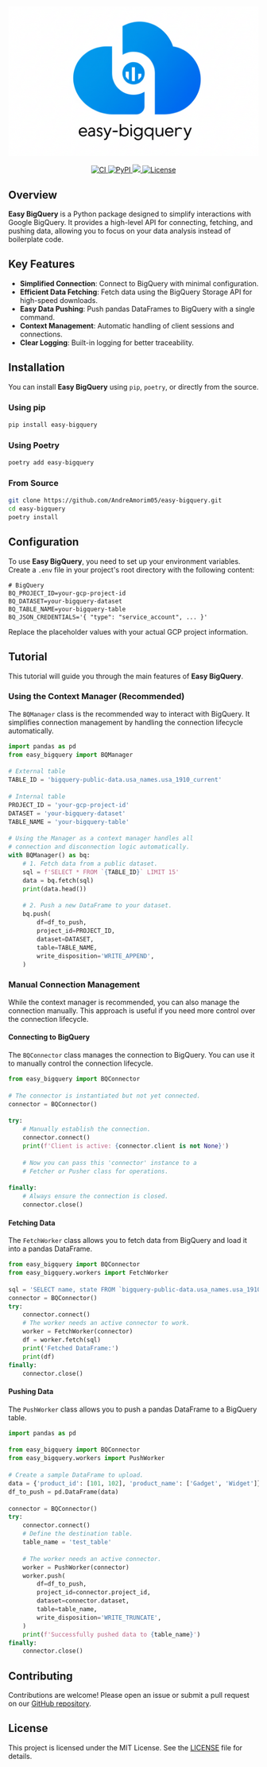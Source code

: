 <p align="center">
  <img src="docs/assets/easy_bigquery_banner.png" alt="Easy BigQuery Banner">
</p>

<p align="center">
  <a href="https://github.com/AndreAmorim05/easy-bigquery/actions/workflows/test_prod.yml">
    <img src="https://github.com/AndreAmorim05/easy-bigquery/actions/workflows/test_prod.yml/badge.svg" alt="CI">
  </a>
  <a href="https://pypi.org/project/easy-bigquery/">
    <img src="https://img.shields.io/pypi/v/easy-bigquery.svg" alt="PyPI">
  </a>
  <a href="https://codecov.io/gh/AndreAmorim05/easy-bigquery" > 
    <img src="https://codecov.io/gh/AndreAmorim05/easy-bigquery/graph/badge.svg?token=V2EPV1M70U"/> 
  </a>
  <a href="https://opensource.org/licenses/MIT">
    <img src="https://img.shields.io/badge/License-MIT-yellow.svg" alt="License">
  </a>
</p>

## Overview

**Easy BigQuery** is a Python package designed to simplify interactions with Google BigQuery. It provides a high-level API for connecting, fetching, and pushing data, allowing you to focus on your data analysis instead of boilerplate code.

## Key Features

- **Simplified Connection**: Connect to BigQuery with minimal configuration.
- **Efficient Data Fetching**: Fetch data using the BigQuery Storage API for high-speed downloads.
- **Easy Data Pushing**: Push pandas DataFrames to BigQuery with a single command.
- **Context Management**: Automatic handling of client sessions and connections.
- **Clear Logging**: Built-in logging for better traceability.

## Installation

You can install **Easy BigQuery** using `pip`, `poetry`, or directly from the source.

### Using pip

```bash
pip install easy-bigquery
```

### Using Poetry

```bash
poetry add easy-bigquery
```

### From Source

```bash
git clone https://github.com/AndreAmorim05/easy-bigquery.git
cd easy-bigquery
poetry install
```

## Configuration

To use **Easy BigQuery**, you need to set up your environment variables. Create a `.env` file in your project's root directory with the following content:

```
# BigQuery
BQ_PROJECT_ID=your-gcp-project-id
BQ_DATASET=your-bigquery-dataset
BQ_TABLE_NAME=your-bigquery-table
BQ_JSON_CREDENTIALS='{ "type": "service_account", ... }'
```

Replace the placeholder values with your actual GCP project information.

## Tutorial

This tutorial will guide you through the main features of **Easy BigQuery**.

### Using the Context Manager (Recommended)

The `BQManager` class is the recommended way to interact with BigQuery. It simplifies connection management by handling the connection lifecycle automatically.

```python
import pandas as pd
from easy_bigquery import BQManager

# External table
TABLE_ID = 'bigquery-public-data.usa_names.usa_1910_current'

# Internal table
PROJECT_ID = 'your-gcp-project-id'
DATASET = 'your-bigquery-dataset'
TABLE_NAME = 'your-bigquery-table'

# Using the Manager as a context manager handles all
# connection and disconnection logic automatically.
with BQManager() as bq:
    # 1. Fetch data from a public dataset.
    sql = f'SELECT * FROM `{TABLE_ID}` LIMIT 15'
    data = bq.fetch(sql)
    print(data.head())

    # 2. Push a new DataFrame to your dataset.
    bq.push(
        df=df_to_push,
        project_id=PROJECT_ID,
        dataset=DATASET,
        table=TABLE_NAME,
        write_disposition='WRITE_APPEND',
    )
```

### Manual Connection Management

While the context manager is recommended, you can also manage the connection manually. This approach is useful if you need more control over the connection lifecycle.

#### Connecting to BigQuery

The `BQConnector` class manages the connection to BigQuery. You can use it to manually control the connection lifecycle.

```python
from easy_bigquery import BQConnector

# The connector is instantiated but not yet connected.
connector = BQConnector()

try:
    # Manually establish the connection.
    connector.connect()
    print(f'Client is active: {connector.client is not None}')

    # Now you can pass this 'connector' instance to a
    # Fetcher or Pusher class for operations.

finally:
    # Always ensure the connection is closed.
    connector.close()
```

#### Fetching Data

The `FetchWorker` class allows you to fetch data from BigQuery and load it into a pandas DataFrame.

```python
from easy_bigquery import BQConnector
from easy_bigquery.workers import FetchWorker

sql = 'SELECT name, state FROM `bigquery-public-data.usa_names.usa_1910_current` LIMIT 5'
connector = BQConnector()
try:
    connector.connect()
    # The worker needs an active connector to work.
    worker = FetchWorker(connector)
    df = worker.fetch(sql)
    print('Fetched DataFrame:')
    print(df)
finally:
    connector.close()
```

#### Pushing Data

The `PushWorker` class allows you to push a pandas DataFrame to a BigQuery table.

```python
import pandas as pd

from easy_bigquery import BQConnector
from easy_bigquery.workers import PushWorker

# Create a sample DataFrame to upload.
data = {'product_id': [101, 102], 'product_name': ['Gadget', 'Widget']}
df_to_push = pd.DataFrame(data)

connector = BQConnector()
try:
    connector.connect()
    # Define the destination table.
    table_name = 'test_table'

    # The worker needs an active connector.
    worker = PushWorker(connector)
    worker.push(
        df=df_to_push,
        project_id=connector.project_id,
        dataset=connector.dataset,
        table=table_name,
        write_disposition='WRITE_TRUNCATE',
    )
    print(f'Successfully pushed data to {table_name}')
finally:
    connector.close()
```

## Contributing

Contributions are welcome! Please open an issue or submit a pull request on our [GitHub repository](https://github.com/AndreAmorim05/easy-bigquery).

## License

This project is licensed under the MIT License. See the [LICENSE](LICENSE) file for details.